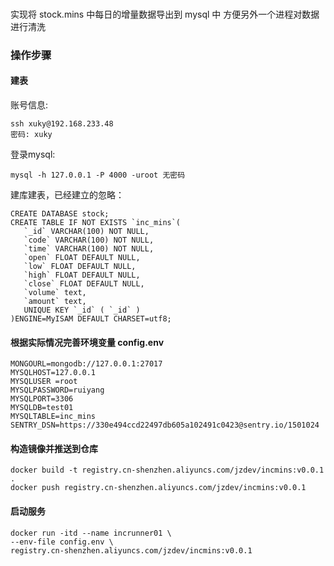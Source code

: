 ### 

实现将 stock.mins 中每日的增量数据导出到 mysql 中 方便另外一个进程对数据进行清洗

### 操作步骤
#### 建表

账号信息: 
```angular2
ssh xuky@192.168.233.48
密码: xuky
```

登录mysql: 
```angular2
mysql -h 127.0.0.1 -P 4000 -uroot 无密码
```


建库建表，已经建立的忽略：
```angular2
CREATE DATABASE stock;
CREATE TABLE IF NOT EXISTS `inc_mins`(
   `_id` VARCHAR(100) NOT NULL,
   `code` VARCHAR(100) NOT NULL,
   `time` VARCHAR(100) NOT NULL,
   `open` FLOAT DEFAULT NULL,
   `low` FLOAT DEFAULT NULL,
   `high` FLOAT DEFAULT NULL,
   `close` FLOAT DEFAULT NULL,
   `volume` text,
   `amount` text,
   UNIQUE KEY `_id` ( `_id` )
)ENGINE=MyISAM DEFAULT CHARSET=utf8;
```

#### 根据实际情况完善环境变量 config.env 
```angular2
MONGOURL=mongodb://127.0.0.1:27017
MYSQLHOST=127.0.0.1
MYSQLUSER =root
MYSQLPASSWORD=ruiyang
MYSQLPORT=3306
MYSQLDB=test01
MYSQLTABLE=inc_mins
SENTRY_DSN=https://330e494ccd22497db605a102491c0423@sentry.io/1501024
```

#### 构造镜像并推送到仓库
```angular2
docker build -t registry.cn-shenzhen.aliyuncs.com/jzdev/incmins:v0.0.1 .
docker push registry.cn-shenzhen.aliyuncs.com/jzdev/incmins:v0.0.1
```

#### 启动服务 
```angular2
docker run -itd --name incrunner01 \
--env-file config.env \
registry.cn-shenzhen.aliyuncs.com/jzdev/incmins:v0.0.1
```

